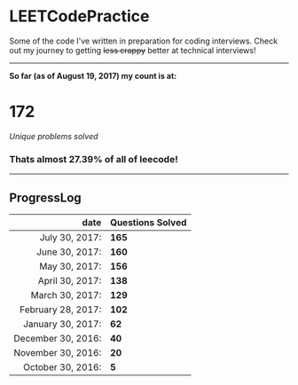 # LEETCodePractice
Some of the code I've written in preparation for coding interviews. Check out my journey to getting ~~less crappy~~ better at technical interviews!

___

**So far (as of August 19, 2017) my count is at:**   
# 172
*Unique problems solved* 
### Thats almost 27.39% of all of leecode! 
___
## ProgressLog  
| date | Questions Solved |   
| -: | :- |   
| July 30, 2017: | **165** |   
| June 30, 2017: | **160** |   
| May 30, 2017: | **156** |   
| April 30, 2017: | **138** |   
| March 30, 2017: | **129** |   
| February 28, 2017: | **102** |   
| January 30, 2017: | **62** |   
| December 30, 2016: | **40** |   
| November 30, 2016: | **20** |   
| October 30, 2016: | **5**  |   
